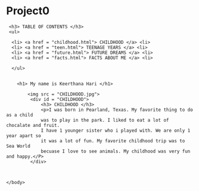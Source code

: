 # Project0
<!DOCTYPE html>
<html>
    <head>
        <title>All About Me</title>
    </head>
    <body>
      
     <h3> TABLE OF CONTENTS </h3>
     <ul>
     
      <li> <a href = "childhood.html"> CHILDHOOD </a> <li>  
      <li> <a href = "teen.html"> TEENAGE YEARS </a> <li>
      <li> <a href = "future.html"> FUTURE DREAMS </a> <li>
      <li> <a href = "facts.html"> FACTS ABOUT ME </a> <li>
      
      </ul>

      
        <h1> My name is Keerthana Hari </h1>
        
            <img src = "CHILDHOOD.jpg">
             <div id = "CHILDHOOD">
                 <h3> CHILDHOOD </h3>
                 <p>I was born in Pearland, Texas. My favorite thing to do as a child 
                 was to play in the park. I liked to eat a lot of chocalate and fruit.
                 I have 1 younger sister who i played with. We are only 1 year apart so 
                 it was a lot of fun. My favorite childhood trip was to Sea World 
                 becuase I love to see animals. My childhood was very fun and happy.</P>
             </div>
             
              
              
    </body>
</html>


